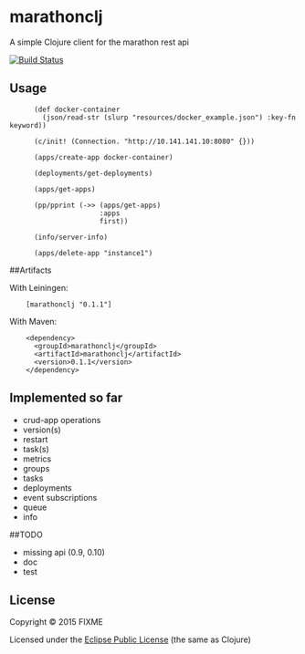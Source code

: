 # marathonclj

A simple Clojure client for the marathon rest api

[![Build Status](https://travis-ci.org/codemomentum/marathonclj.png)](https://travis-ci.org/codemomentum/marathonclj.png)

## Usage


          (def docker-container
            (json/read-str (slurp "resources/docker_example.json") :key-fn keyword))

          (c/init! (Connection. "http://10.141.141.10:8080" {}))

          (apps/create-app docker-container)

          (deployments/get-deployments)

          (apps/get-apps)

          (pp/pprint (->> (apps/get-apps)
                          :apps
                          first))

          (info/server-info)

          (apps/delete-app "instance1")

##Artifacts


With Leiningen:

        [marathonclj "0.1.1"]

With Maven:

        <dependency>
          <groupId>marathonclj</groupId>
          <artifactId>marathonclj</artifactId>
          <version>0.1.1</version>
        </dependency>


## Implemented so far

+ crud-app operations
+ version(s)
+ restart
+ task(s)
+ metrics
+ groups
+ tasks
+ deployments
+ event subscriptions
+ queue
+ info

##TODO
+ missing api (0.9, 0.10)
+ doc
+ test


## License

Copyright © 2015 FIXME

Licensed under the [Eclipse Public License](http://www.eclipse.org/legal/epl-v10.html) (the same as Clojure)
